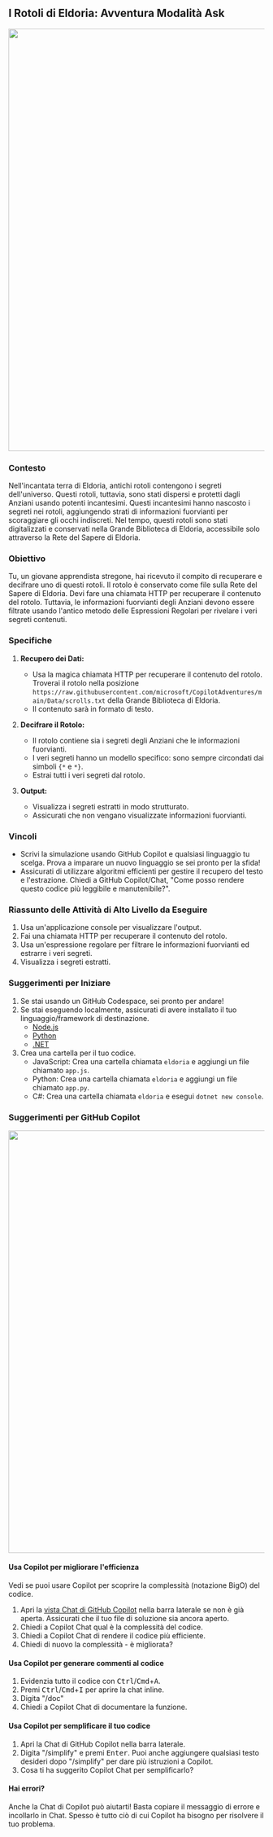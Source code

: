 ## I Rotoli di Eldoria: Avventura Modalità Ask

<a href="#">
    <img src="../../../Images/eldoria.jpg" style="width: 830px" />
</a>

### Contesto

Nell'incantata terra di Eldoria, antichi rotoli contengono i segreti dell'universo. Questi rotoli, tuttavia, sono stati dispersi e protetti dagli Anziani usando potenti incantesimi. Questi incantesimi hanno nascosto i segreti nei rotoli, aggiungendo strati di informazioni fuorvianti per scoraggiare gli occhi indiscreti. Nel tempo, questi rotoli sono stati digitalizzati e conservati nella Grande Biblioteca di Eldoria, accessibile solo attraverso la Rete del Sapere di Eldoria.

### Obiettivo

Tu, un giovane apprendista stregone, hai ricevuto il compito di recuperare e decifrare uno di questi rotoli. Il rotolo è conservato come file sulla Rete del Sapere di Eldoria. Devi fare una chiamata HTTP per recuperare il contenuto del rotolo. Tuttavia, le informazioni fuorvianti degli Anziani devono essere filtrate usando l'antico metodo delle Espressioni Regolari per rivelare i veri segreti contenuti.

### Specifiche

1. **Recupero dei Dati:**
    - Usa la magica chiamata HTTP per recuperare il contenuto del rotolo. Troverai il rotolo nella posizione `https://raw.githubusercontent.com/microsoft/CopilotAdventures/main/Data/scrolls.txt` della Grande Biblioteca di Eldoria.
    - Il contenuto sarà in formato di testo.

2. **Decifrare il Rotolo:**
    - Il rotolo contiene sia i segreti degli Anziani che le informazioni fuorvianti.
    - I veri segreti hanno un modello specifico: sono sempre circondati dai simboli `{*` e `*}`.
    - Estrai tutti i veri segreti dal rotolo.

3. **Output:**
    - Visualizza i segreti estratti in modo strutturato.
    - Assicurati che non vengano visualizzate informazioni fuorvianti.

### Vincoli

- Scrivi la simulazione usando GitHub Copilot e qualsiasi linguaggio tu scelga. Prova a imparare un nuovo linguaggio se sei pronto per la sfida!
- Assicurati di utilizzare algoritmi efficienti per gestire il recupero del testo e l'estrazione. Chiedi a GitHub Copilot/Chat, "Come posso rendere questo codice più leggibile e manutenibile?".

### Riassunto delle Attività di Alto Livello da Eseguire

1. Usa un'applicazione console per visualizzare l'output.
1. Fai una chiamata HTTP per recuperare il contenuto del rotolo.
1. Usa un'espressione regolare per filtrare le informazioni fuorvianti ed estrarre i veri segreti.
1. Visualizza i segreti estratti.

### Suggerimenti per Iniziare

1. Se stai usando un GitHub Codespace, sei pronto per andare!
1. Se stai eseguendo localmente, assicurati di avere installato il tuo linguaggio/framework di destinazione. 
    - [Node.js](https://nodejs.org)
    - [Python](https://www.python.org/downloads/)
    - [.NET](https://dot.net)
1. Crea una cartella per il tuo codice. 
    - JavaScript: Crea una cartella chiamata `eldoria` e aggiungi un file chiamato `app.js`.
    - Python: Crea una cartella chiamata `eldoria` e aggiungi un file chiamato `app.py`.
    - C#: Crea una cartella chiamata `eldoria` e esegui `dotnet new console`.

### Suggerimenti per GitHub Copilot

<a href="#">
    <img src="../../../Images/copilot-tips.jpg"  style="width: 830px" />
</a>

#### Usa Copilot per migliorare l'efficienza

Vedi se puoi usare Copilot per scoprire la complessità (notazione BigO) del codice.

1. Apri la [vista Chat di GitHub Copilot](https://docs.github.com/en/copilot/github-copilot-chat/using-github-copilot-chat#asking-your-first-question) nella barra laterale se non è già aperta. Assicurati che il tuo file di soluzione sia ancora aperto.
2. Chiedi a Copilot Chat qual è la complessità del codice.
3. Chiedi a Copilot Chat di rendere il codice più efficiente.
4. Chiedi di nuovo la complessità - è migliorata?

#### Usa Copilot per generare commenti al codice

1. Evidenzia tutto il codice con <kbd>Ctrl</kbd>/<kbd>Cmd</kbd>+<kbd>A</kbd>.
2. Premi <kbd>Ctrl</kbd>/<kbd>Cmd</kbd>+<kbd>I</kbd> per aprire la chat inline.
3. Digita "/doc"
4. Chiedi a Copilot Chat di documentare la funzione.

#### Usa Copilot per semplificare il tuo codice

1. Apri la Chat di GitHub Copilot nella barra laterale.
2. Digita "/simplify" e premi <kbd>Enter</kbd>. Puoi anche aggiungere qualsiasi testo desideri dopo "/simplify" per dare più istruzioni a Copilot.
3. Cosa ti ha suggerito Copilot Chat per semplificarlo?

#### Hai errori?

Anche la Chat di Copilot può aiutarti! Basta copiare il messaggio di errore e incollarlo in Chat. Spesso è tutto ciò di cui Copilot ha bisogno per risolvere il tuo problema.